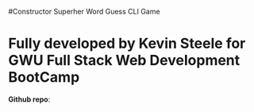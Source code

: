#Constructor Superher Word Guess CLI Game

# Fully developed by Kevin Steele for GWU Full Stack Web Development BootCamp 

**Github repo**: 
